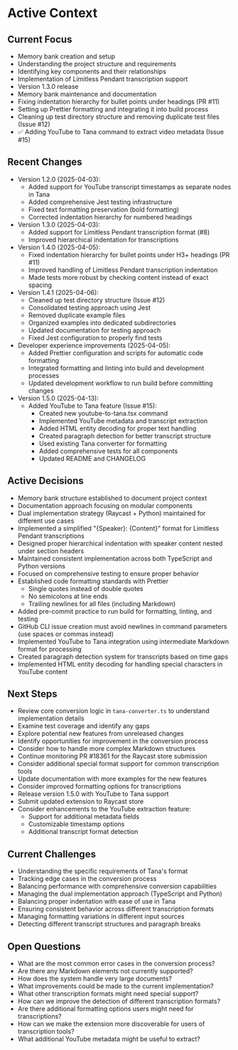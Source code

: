 # Active Context

## Current Focus
- Memory bank creation and setup
- Understanding the project structure and requirements
- Identifying key components and their relationships
- Implementation of Limitless Pendant transcription support
- Version 1.3.0 release
- Memory bank maintenance and documentation
- Fixing indentation hierarchy for bullet points under headings (PR #11)
- Setting up Prettier formatting and integrating it into build process
- Cleaning up test directory structure and removing duplicate test files (Issue #12)
- ✅ Adding YouTube to Tana command to extract video metadata (Issue #15)

## Recent Changes
- Version 1.2.0 (2025-04-03):
  - Added support for YouTube transcript timestamps as separate nodes in Tana
  - Added comprehensive Jest testing infrastructure
  - Fixed text formatting preservation (bold formatting)
  - Corrected indentation hierarchy for numbered headings
- Version 1.3.0 (2025-04-03):
  - Added support for Limitless Pendant transcription format (#8)
  - Improved hierarchical indentation for transcriptions
- Version 1.4.0 (2025-04-05):
  - Fixed indentation hierarchy for bullet points under H3+ headings (PR #11)
  - Improved handling of Limitless Pendant transcription indentation
  - Made tests more robust by checking content instead of exact spacing
- Version 1.4.1 (2025-04-06):
  - Cleaned up test directory structure (Issue #12)
  - Consolidated testing approach using Jest
  - Removed duplicate example files
  - Organized examples into dedicated subdirectories
  - Updated documentation for testing approach
  - Fixed Jest configuration to properly find tests
- Developer experience improvements (2025-04-05):
  - Added Prettier configuration and scripts for automatic code formatting
  - Integrated formatting and linting into build and development processes
  - Updated development workflow to run build before committing changes
- Version 1.5.0 (2025-04-13):
  - Added YouTube to Tana feature (Issue #15):
    - Created new youtube-to-tana.tsx command
    - Implemented YouTube metadata and transcript extraction
    - Added HTML entity decoding for proper text handling
    - Created paragraph detection for better transcript structure
    - Used existing Tana converter for formatting
    - Added comprehensive tests for all components
    - Updated README and CHANGELOG

## Active Decisions
- Memory bank structure established to document project context
- Documentation approach focusing on modular components
- Dual implementation strategy (Raycast + Python) maintained for different use cases
- Implemented a simplified "{Speaker}: {Content}" format for Limitless Pendant transcriptions
- Designed proper hierarchical indentation with speaker content nested under section headers
- Maintained consistent implementation across both TypeScript and Python versions
- Focused on comprehensive testing to ensure proper behavior
- Established code formatting standards with Prettier
  - Single quotes instead of double quotes
  - No semicolons at line ends
  - Trailing newlines for all files (including Markdown)
- Added pre-commit practice to run build for formatting, linting, and testing
- GitHub CLI issue creation must avoid newlines in command parameters (use spaces or commas instead)
- Implemented YouTube to Tana integration using intermediate Markdown format for processing
- Created paragraph detection system for transcripts based on time gaps
- Implemented HTML entity decoding for handling special characters in YouTube content

## Next Steps
- Review core conversion logic in `tana-converter.ts` to understand implementation details
- Examine test coverage and identify any gaps
- Explore potential new features from unreleased changes
- Identify opportunities for improvement in the conversion process
- Consider how to handle more complex Markdown structures
- Continue monitoring PR #18361 for the Raycast store submission
- Consider additional special format support for common transcription tools
- Update documentation with more examples for the new features
- Consider improved formatting options for transcriptions
- Release version 1.5.0 with YouTube to Tana support
- Submit updated extension to Raycast store
- Consider enhancements to the YouTube extraction feature:
  - Support for additional metadata fields
  - Customizable timestamp options
  - Additional transcript format detection

## Current Challenges
- Understanding the specific requirements of Tana's format
- Tracking edge cases in the conversion process
- Balancing performance with comprehensive conversion capabilities
- Managing the dual implementation approach (TypeScript and Python)
- Balancing proper indentation with ease of use in Tana
- Ensuring consistent behavior across different transcription formats
- Managing formatting variations in different input sources
- Detecting different transcript structures and paragraph breaks

## Open Questions
- What are the most common error cases in the conversion process?
- Are there any Markdown elements not currently supported?
- How does the system handle very large documents?
- What improvements could be made to the current implementation?
- What other transcription formats might need special support?
- How can we improve the detection of different transcription formats?
- Are there additional formatting options users might need for transcriptions?
- How can we make the extension more discoverable for users of transcription tools? 
- What additional YouTube metadata might be useful to extract? 
